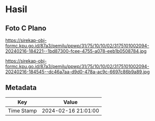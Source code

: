 # Hasil

## Foto C Plano

https://sirekap-obj-formc.kpu.go.id/87a3/pemilu/ppwp/31/75/10/10/02/3175101002094-20240216-184221--1bd87300-fcee-4755-a078-eeb1b0508784.jpg

https://sirekap-obj-formc.kpu.go.id/87a3/pemilu/ppwp/31/75/10/10/02/3175101002094-20240216-184545--dc46a7aa-d9d0-478a-ac9c-6697c86b9a89.jpg


## Metadata

| Key        | Value               |
| ---------- | ------------------- |
| Time Stamp | 2024-02-16 21:01:00 |




